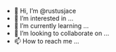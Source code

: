 - 👋 Hi, I’m @rustusjace
- 👀 I’m interested in ...
- 🌱 I’m currently learning ...
- 💞️ I’m looking to collaborate on ...
- 📫 How to reach me ...

<!---
rustusjace/rustusjace is a ✨ special ✨ repository because its `README.md` (this file) appears on your GitHub profile.
You can click the Previ
